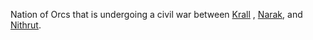 Nation of Orcs that is undergoing a civil war between [Krall](Krall) , [Narak](Narak.md), and [Nithrut](Nithrut.md).
